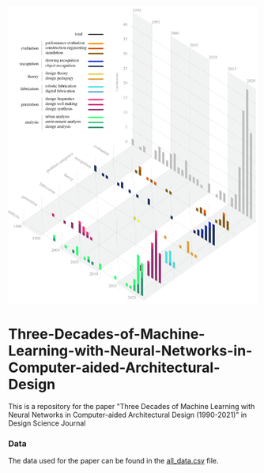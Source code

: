 ![alt text](imgs/Figure3.jpg)
# Three-Decades-of-Machine-Learning-with-Neural-Networks-in-Computer-aided-Architectural-Design
This is a repository for the paper "Three Decades of Machine Learning with Neural Networks in Computer-aided Architectural Design (1990-2021)" in Design Science Journal

### Data
The data used for the paper can be found in the [all_data.csv](https://github.com/leeuack/Three-Decades-of-Machine-Learning-with-Neural-Networks-in-Computer-aided-Architectural-Design/blob/main/all_valid_papers.csv) file.
